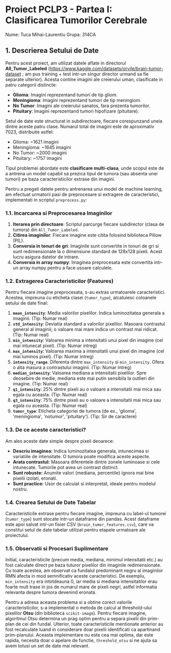 # Proiect PCLP3 - Partea I: Clasificarea Tumorilor Cerebrale

Nume: Tuca Mihai-Laurentiu
Grupa: 314CA

## 1. Descrierea Setului de Date

Pentru acest proiect, am utilizat datele aflate in directorul **All_Tumor_Labeled** (https://www.kaggle.com/datasets/orvile/brain-tumor-dataset ; am pus training + test intr-un singur director urmand sa fie separate ulterior). Acesta contine imagini ale creierului uman, clasificate in patru categorii distincte:

*   **Glioma**: Imagini reprezentand tumori de tip gliom.
*   **Meningioma**: Imagini reprezentand tumori de tip meningiom.
*   **No Tumor**: Imagini ale creierului sanatos, fara prezenta tumorilor.
*   **Pituitary**: Imagini reprezentand tumori hipofizare (pituitare).

Setul de date este structurat in subdirectoare, fiecare corespunzand uneia dintre aceste patru clase. Numarul total de imagini este de aproximativ 7023, distribuite astfel:
*   Glioma: ~1621 imagini
*   Meningioma: ~1645 imagini
*   No Tumor: ~2000 imagini
*   Pituitary: ~1757 imagini

Tipul problemei abordate este **clasificare multi-clasa**, unde scopul este de a antrena un model capabil sa prezica tipul de tumora (sau absenta unei tumori) pe baza caracteristicilor extrase din imagini.

Pentru a pregati datele pentru antrenarea unui model de machine learning, am efectuat urmatorii pasi de preprocesare si extragere de caracteristici, implementati in scriptul `preprocess.py`:

### 1.1. Incarcarea si Preprocesarea Imaginilor

1.  **Iterarea prin directoare**: Scriptul parcurge fiecare subdirector (clasa de tumora) din `All_Tumor_Labeled`.
2.  **Citirea imaginilor**: Fiecare imagine este citita folosind biblioteca Pillow (PIL).
3.  **Conversia in tonuri de gri**: Imaginile sunt convertite in tonuri de gri si sunt redimensionate la o dimensiune standard de 128x128 pixeli. Acest lucru asigura datelor de intrare.
5.  **Conversia in array numpy**: Imaginea preprocesata este convertita intr-un array numpy pentru a face usoare calculele.

### 1.2. Extragerea Caracteristicilor (Features)

Pentru fiecare imagine preprocesata, s-au extras urmatoarele caracteristici. Acestea, impreuna cu eticheta clasei (`tumor_type`), alcatuiesc coloanele setului de date final:

1.  **`mean_intensity`**: Media valorilor pixelilor. Indica luminozitatea generala a imaginii. (Tip: Numar real)
2.  **`std_intensity`**: Deviatia standard a valorilor pixelilor. Masoara contrastul general al imaginii; o valoare mai mare indica un contrast mai ridicat. (Tip: Numar real)
3.  **`min_intensity`**: Valoarea minima a intensitatii unui pixel din imagine (cel mai intunecat pixel). (Tip: Numar intreg)
4.  **`max_intensity`**: Valoarea maxima a intensitatii unui pixel din imagine (cel mai luminos pixel). (Tip: Numar intreg)
5.  **`intensity_range`**: Diferenta dintre `max_intensity` si `min_intensity`. Ofera o alta masura a contrastului imaginii. (Tip: Numar intreg)
6.  **`median_intensity`**: Valoarea mediana a intensitatii pixelilor. Spre deosebire de medie, mediana este mai putin sensibila la outlieri din imagine. (Tip: Numar real)
7.  **`q1_intensity`**: 25% dintre pixeli au o valoare a intensitatii mai mica sau egala cu aceasta. (Tip: Numar real)
8.  **`q3_intensity`**: 75% dintre pixeli au o valoare a intensitatii mai mica sau egala cu aceasta. (Tip: Numar real)
9.  **`tumor_type`**: Eticheta categoriei de tumora (de ex., 'glioma', 'meningioma', 'notumor', 'pituitary'). (Tip: Sir de caractere)

### 1.3. De ce aceste caracteristici?

Am ales aceste date simple despre pixeli deoarece:

*   **Descriu imaginea:** Indica luminozitatea generala, intunecimea si variatiile de intensitate. O tumora poate modifica aceste aspecte.
*   **Arata contrastul:** Masoara diferentele dintre zonele luminoase si cele intunecate. Tumorile pot avea un contrast distinct.
*   **Sunt robuste:** Anumite valori (mediana, percentile) ignora mai bine pixelii izolati, eronati.
*   **Sunt practice:** Usor de calculat si interpretat, ideale pentru modelul nostru.

### 1.4. Crearea Setului de Date Tabelar

Caracteristicile extrase pentru fiecare imagine, impreuna cu label-ul tumorei (`tumor_type`) sunt stocate intr-un dataframe din pandas. Acest dataframe este apoi salvat intr-un fisier CSV (`brain_tumor_features.csv`), care va constitui setul de date tabelar utilizat pentru etapele urmatoare ale proiectului.

### 1.5. Observatii si Procesari Suplimentare

Initial, caracteristicile (precum media, mediana, minimul intensitatii etc.) au fost calculate direct pe baza tuturor pixelilor din imaginile redimensionate. Cu toate acestea, am observat ca fundalul predominant negru al imaginilor RMN afecta in mod semnificativ aceste caracteristici. De exemplu, `min_intensity` era intotdeauna 0, iar media si mediana intensitatilor erau foarte mult trase in jos de numarul mare de pixeli negri, astfel informatia relevanta despre tumora devenind eronata.

Pentru a adresa aceasta problema si a obtine corect valorile caracteristicilor, s-a implementat o metoda de calcul al threshold-ului pixelilor **Otsu** (din biblioteca `scikit-image`). Pentru fiecare imagine, algoritmul Otsu determina un prag optim pentru a separa pixelii din prim-plan de cei din fundal. Ulterior, toate caracteristicile mentionate anterior au fost recalculate luand in considerare doar pixelii identificati ca apartinand prim-planului. Aceasta implementare nu este cea mai optima, dar este rapida, necesita doar o apelare de functie, `threshold_otsu` si ne ajuta sa avem totusi un set de date mai relevant.
